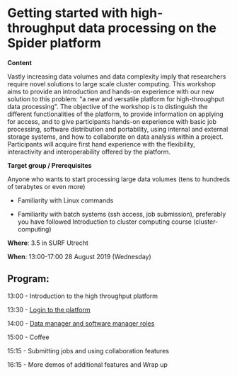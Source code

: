 # Getting started with high-throughput data processing on the Spider platform

**Content**

Vastly increasing data volumes and data complexity imply that researchers require novel solutions to large scale cluster
computing. This workshop aims to provide an introduction and hands-on experience with our new solution to this problem: 
"a new and versatile platform for high-throughput data processing". The objective of the workshop is to distinguish the 
different functionalities of the platform, to provide information on applying for access, and to give participants 
hands-on experience with basic job processing, software distribution and portability, using internal and external 
storage systems, and how to collaborate on data analysis within a project. Participants will acquire first hand experience
with the flexibility, interactivity and interoperability offered by the  platform.

**Target group / Prerequisites**

Anyone who wants to start processing large data volumes (tens to hundreds of terabytes or even more)

  - Familiarity with Linux commands
  
  - Familiarity with batch systems (ssh access, job submission), preferably you have followed Introduction to cluster computing course (cluster-computing)

**Where**: 3.5 in SURF Utrecht

**When**: 13:00-17:00 28 August 2019 (Wednesday)

**Program**:
--------
13:00 - Introduction to the high throughput platform

13:30 - [Login to the platform](https://github.com/sara-nl/2019-08-28-htdp-elixir/blob/gh-pages/_episodes/login-to-spider.md)

14:00 - [Data manager and software manager roles](https://github.com/sara-nl/2019-08-28-htdp-elixir/blob/gh-pages/_episodes/demo-spider-roles.md)

15:00 - Coffee

15:15 - Submitting jobs and using collaboration features

16:15 - More demos of additional features and Wrap up
